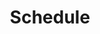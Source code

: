 ---
widget: pages # As of v5.8-dev, 'pages' is renamed 'collection'
headless: true  # This file represents a page section.

# Put Your Section Options Here (title, background, etc.) ...
title: Schedule
subtitle: ''

# Position of this section on the page
weight: 1

content:
  # Filter content to display
  filters:
    # The folders to display content from
    lessons:
      - 'Course Introduction'
      - 'Paleoecological Dynamics'
      - 'Working with times and dates in R'
      - 'Changes in Phenology'
      - 'Time Series Decomposition in R'
      - 'Community Dynamics'
      - 'Time Series Autocorrelation in R'
      - 'Introduction to Time Series Data'
      - 'Time series modeling in R 1'
      - 'Time series modeling in R 2'
      - 'Time series modeling in R 3'
      - 'Introduction to Ecological Forecasting'
      - 'Introduction to Forecasting in R'
      - 'Uncertainty in Forecasting'
      - 'No Class'
      - 'Evaluating Forecasts in R'
      - 'Evaluating Forecasts in R 2'
      - 'Forecasting using species distribution models'
      - 'Species Distribution Models in R'
      - 'Hurricane Forecasts'
      - 'Election forecasts'
      - 'Forecasting using state space models'
      - 'State space models in R 1'
      - 'Data-driven models for forecasting'
      - 'Empirical Dynamic Modeling in R'
      - 'Scenario based forecasting'
      - 'Ethics of Ecological Forecasting'
      - 'Wrap up: Can we (and what should we) forecast in ecology?'
    dates:
      - 'August 24th'
      - 'August 29th'
      - 'August 31st'
      - 'September 5th'
      - 'September 7th'
      - 'September 12th'
      - 'September 14th'
      - 'September 19th'
      - 'September 21st'
      - 'September 26th'
      - 'September 28th'
      - 'October 3rd'
      - 'October 5th'
      - 'October 10th'
      - 'October 12th'
      - 'October 17th'
      - 'October 19th'
      - 'October 24th'
      - 'October 26th'
      - 'October 31st'
      - 'November 2nd'
      - 'November 7th'
      - 'November 9th'
      - 'November 14th'
      - 'November 16th'
      - 'November 28th'
      - 'November 30th'
      - 'December 5th'
    folders:
    tag: ''
    category: ''
    publication_type: ''
    author: ''
    featured_only: false
    exclude_featured: false
    exclude_future: false
    exclude_past: false
  # Choose how many pages you would like to display (0 = all pages)
  count: 100
  # Choose how many pages you would like to offset by
  # Useful if you wish to show the first item in the Featured widget
  offset: 0
  # Field to sort by, such as Date or Title
  sort_by: 'Weight'
  sort_ascending: true
design:
  # Choose a listing view
  view: community/schedule
  # Choose how many columns the section has. Valid values: '1' or '2'.
  columns: '1'
---